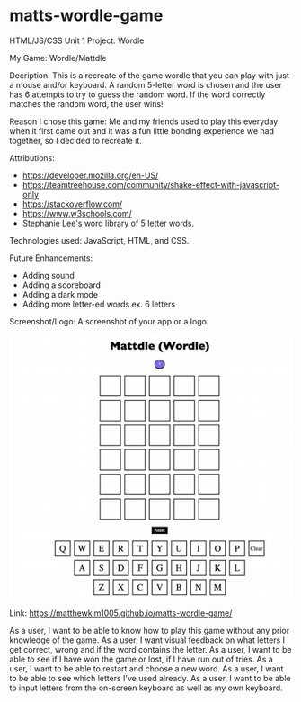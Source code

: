 # matts-wordle-game
HTML/JS/CSS Unit 1 Project: Wordle

My Game: Wordle/Mattdle

Decription: This is a recreate of the game wordle that you can play with just a mouse and/or keyboard.
A random 5-letter word is chosen and the user has 6 attempts to try to guess the random word. If the word correctly matches the random word,
the user wins!

Reason I chose this game: Me and my friends used to play this everyday when it first came out and it was a fun little bonding experience we had together, so I decided to recreate it.

Attributions:
- https://developer.mozilla.org/en-US/
- https://teamtreehouse.com/community/shake-effect-with-javascript-only
- https://stackoverflow.com/
- https://www.w3schools.com/
- Stephanie Lee's word library of 5 letter words.

Technologies used: JavaScript, HTML, and CSS.

Future Enhancements:
- Adding sound
- Adding a scoreboard
- Adding a dark mode
- Adding more letter-ed words ex. 6 letters

Screenshot/Logo: A screenshot of your app or a logo.

![Wordle!](https://github.com/matthewkim1005/matts-wordle-game/blob/main/Screen%20Shot%202024-07-19%20at%208.30.26%20AM.png)

Link: https://matthewkim1005.github.io/matts-wordle-game/

As a user, I want to be able to know how to play this game without any prior knowledge of the game.
As a user, I want visual feedback on what letters I get correct, wrong and if the word contains the letter.
As a user, I want to be able to see if I have won the game or lost, if I have run out of tries.
As a user, I want to be able to restart and choose a new word.
As a user, I want to be able to see which letters I've used already.
As a user, I want to be able to input letters from the on-screen keyboard as well as my own keyboard.